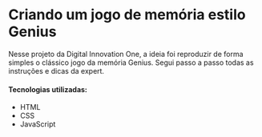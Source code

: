 # Criando um jogo de memória estilo Genius

Nesse projeto da Digital Innovation One, a ideia foi reproduzir de forma simples o clássico jogo da memória Genius. Segui passo a passo todas as instruções e dicas da expert.

#### Tecnologias utilizadas:

- HTML
- CSS
- JavaScript